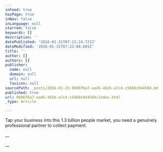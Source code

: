 ```yaml
---
inFeed: true
hasPage: true
inNav: false
inLanguage: null
starred: false
keywords: []
description: ''
datePublished: '2016-01-31T07:22:24.721Z'
dateModified: '2016-01-31T07:22:08.685Z'
title: ''
author: []
authors: []
publisher:
  name: null
  domain: null
  url: null
  favicon: null
sourcePath: _posts/2016-01-15-9606f6a7-aa45-462b-a7c4-c5660c044504.md
published: true
url: 9606f6a7-aa45-462b-a7c4-c5660c044504/index.html
_type: Article

---
```

Tap your business into this 1.3 billion people market, you need a genuinely professional partner to collect payment.

__

__